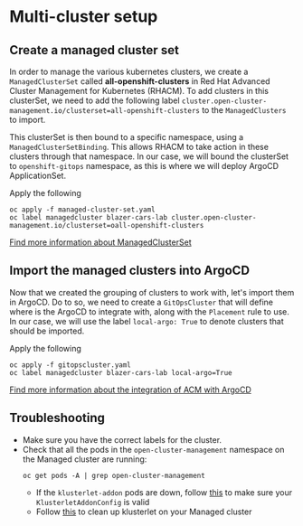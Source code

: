 # Multi-cluster setup

## Create a managed cluster set

In order to manage the various kubernetes clusters, we create a `ManagedClusterSet` called **all-openshift-clusters** in Red Hat Advanced Cluster Management for Kubernetes (RHACM). To add clusters in this clusterSet, we need to add the following label `cluster.open-cluster-management.io/clusterset=all-openshift-clusters` to the `ManagedClusters` to import.

This clusterSet is then bound to a specific namespace, using a `ManagedClusterSetBinding`. This allows RHACM to take action in these clusters through that namespace. In our case, we will bound the clusterSet to `openshift-gitops` namespace, as this is where we will deploy ArgoCD ApplicationSet.

Apply the following
```
oc apply -f managed-cluster-set.yaml
oc label managedcluster blazer-cars-lab cluster.open-cluster-management.io/clusterset=oall-openshift-clusters
```

[Find more information about ManagedClusterSet](https://access.redhat.com/documentation/en-us/red_hat_advanced_cluster_management_for_kubernetes/2.4/html/clusters/managing-your-clusters#creating-a-managedclusterset)

## Import the managed clusters into ArgoCD
Now that we created the grouping of clusters to work with, let's import them in ArgoCD. Do to so, we need to create a `GitOpsCluster` that will define where is the ArgoCD to integrate with, along with the `Placement` rule to use. In our case, we will use the label `local-argo: True` to denote clusters that should be imported.

Apply the following
```
oc apply -f gitopscluster.yaml
oc label managedcluster blazer-cars-lab local-argo=True
```

[Find more information about the integration of ACM with ArgoCD](https://access.redhat.com/documentation/en-us/red_hat_advanced_cluster_management_for_kubernetes/2.4/html/applications/managing-applications#gitops-config)

## Troubleshooting
- Make sure you have the correct labels for the cluster.
- Check that all the pods in the `open-cluster-management` namespace on the Managed cluster are running:
    ```
    oc get pods -A | grep open-cluster-management
    ```
    - If the `klusterlet-addon` pods are down, follow [this](https://access.redhat.com/documentation/en-us/red_hat_advanced_cluster_management_for_kubernetes/2.4/html/clusters/managing-your-clusters#importing-the-klusterlet) to make sure your `KlusterletAddonConfig` is valid
    - Follow [this](https://github.com/stolostron/deploy/blob/master/hack/cleanup-managed-cluster.sh) to clean up klusterlet on your Managed cluster
